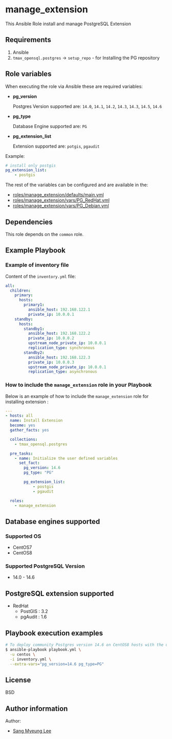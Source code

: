# manage_extension

This Ansible Role install and manage PostgreSQL Extension

## Requirements

1. Ansible
2. `tmax_opensql.postgres` -> `setup_repo` - for Installing the PG repository

## Role variables

When executing the role via Ansible these are required variables:

- **pg_version**

    Postgres Version supported are: `14.0`, `14.1`, `14.2`, `14.3`, `14.3`, `14.5`, `14.6`

- **pg_type**
    
    Database Engine supported are: `PG`

- **pg_extension_list**

    Extension supported are: `potgis`, `pgaudit`

Example:

```yaml
# install only postgis
pg_extension_list:
    - postgis
```

The rest of the variables can be configured and are available in the:

- [roles/manage_extension/defaults/main.yml](./defaults/main.yml)
- [roles/manage_extension/vars/PG_RedHat.yml](./vars/PG_RedHat.yml)
- [roles/manage_extension/vars/PG_Debian.yml](./vars/PG_Debian.yml)


## Dependencies

This role depends on the `common` role.

## Example Playbook

### Example of inventory file

Content of the `inventory.yml` file:

```yaml
all:
  children:
    primary:
      hosts:
        primary1:
          ansible_host: 192.168.122.1
          private_ip: 10.0.0.1
    standby:
      hosts:
        standby1:
          ansible_host: 192.168.122.2
          private_ip: 10.0.0.2
          upstream_node_private_ip: 10.0.0.1
          replication_type: synchronous
        standby2:
          ansible_host: 192.168.122.3
          private_ip: 10.0.0.3
          upstream_node_private_ip: 10.0.0.1
          replication_type: asynchronous
```


### How to include the `manage_extension` role in your Playbook

Below is an example of how to include the `manage_extension` role for
installing extension :

```yaml
---
- hosts: all
  name: Install Extension
  become: yes
  gather_facts: yes

  collections:
    - tmax_opensql.postgres

  pre_tasks:
    - name: Initialize the user defined variables
      set_fact:
        pg_version: 14.6
        pg_type: "PG"

        pg_extension_list:
            - postgis
            - pgaudit

  roles:
    - manage_extension
```

## Database engines supported

### Supported OS
- CentOS7
- CentOS8

### Supported PostgreSQL Version
- 14.0 - 14.6

## PostgreSQL extension supported

- RedHat
  * PostGIS : 3.2
  * pgAudit : 1.6

## Playbook execution examples
```bash
# To deploy community Postgres version 14.6 on CentOS8 hosts with the user centos
$ ansible-playbook playbook.yml \
  -u centos \
  -i inventory.yml \
  --extra-vars="pg_version=14.6 pg_type=PG"
```

## License

BSD

## Author information
Author:
  * [Sang Myeung Lee](https://github.com/sungmu1)
